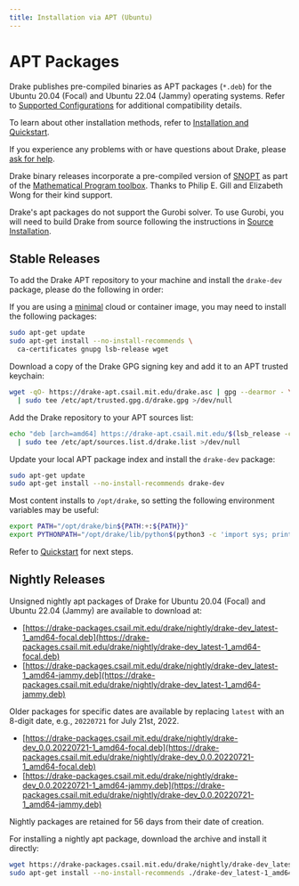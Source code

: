 ```yaml
---
title: Installation via APT (Ubuntu)
---
```


# APT Packages

Drake publishes pre-compiled binaries as APT packages (``*.deb``) for the
Ubuntu 20.04 (Focal) and Ubuntu 22.04 (Jammy) operating systems.
Refer to
[Supported Configurations](/installation.html#supported-configurations)
for additional compatibility details.

To learn about other installation methods, refer to
[Installation and Quickstart](/installation.html).

If you experience any problems with or have questions about Drake, please
[ask for help](/getting_help.html).

Drake binary releases incorporate a pre-compiled version of
[SNOPT](https://ccom.ucsd.edu/~optimizers/solvers/snopt/) as part of the
[Mathematical Program toolbox](https://drake.mit.edu/doxygen_cxx/group__solvers.html).
Thanks to Philip E. Gill and Elizabeth Wong for their kind support.

Drake's apt packages do not support the Gurobi solver. To use
Gurobi, you will need to build Drake from source following the instructions
in [Source Installation](/from_source.html).

## Stable Releases

To add the Drake APT repository to your machine and install the `drake-dev` package,
please do the following in order:

If you are using a [minimal](https://wiki.ubuntu.com/Minimal) cloud or
container image, you may need to install the following packages:

```bash
sudo apt-get update
sudo apt-get install --no-install-recommends \
  ca-certificates gnupg lsb-release wget
```

Download a copy of the Drake GPG signing key and add it to an APT trusted keychain:

```bash
wget -qO- https://drake-apt.csail.mit.edu/drake.asc | gpg --dearmor - \
  | sudo tee /etc/apt/trusted.gpg.d/drake.gpg >/dev/null
```

Add the Drake repository to your APT sources list:

```bash
echo "deb [arch=amd64] https://drake-apt.csail.mit.edu/$(lsb_release -cs) $(lsb_release -cs) main" \
  | sudo tee /etc/apt/sources.list.d/drake.list >/dev/null
```

Update your local APT package index and install the `drake-dev` package:

```bash
sudo apt-get update
sudo apt-get install --no-install-recommends drake-dev
```

Most content installs to `/opt/drake`, so setting the following environment
variables may be useful:

  ```bash
  export PATH="/opt/drake/bin${PATH:+:${PATH}}"
  export PYTHONPATH="/opt/drake/lib/python$(python3 -c 'import sys; print("{0}.{1}".format(*sys.version_info))')/site-packages${PYTHONPATH:+:${PYTHONPATH}}"
  ```

Refer to [Quickstart](/installation.html#quickstart) for next steps.

## Nightly Releases

Unsigned nightly apt packages of Drake for Ubuntu 20.04 (Focal) and Ubuntu 22.04
(Jammy) are available to download at:

* [https://drake-packages.csail.mit.edu/drake/nightly/drake-dev_latest-1_amd64-focal.deb](https://drake-packages.csail.mit.edu/drake/nightly/drake-dev_latest-1_amd64-focal.deb)
* [https://drake-packages.csail.mit.edu/drake/nightly/drake-dev_latest-1_amd64-jammy.deb](https://drake-packages.csail.mit.edu/drake/nightly/drake-dev_latest-1_amd64-jammy.deb)

Older packages for specific dates are available by replacing ``latest`` with an
8-digit date, e.g., ``20220721`` for July 21st, 2022.

* [https://drake-packages.csail.mit.edu/drake/nightly/drake-dev_0.0.20220721-1_amd64-focal.deb](https://drake-packages.csail.mit.edu/drake/nightly/drake-dev_0.0.20220721-1_amd64-focal.deb)
* [https://drake-packages.csail.mit.edu/drake/nightly/drake-dev_0.0.20220721-1_amd64-jammy.deb](https://drake-packages.csail.mit.edu/drake/nightly/drake-dev_0.0.20220721-1_amd64-jammy.deb)

Nightly packages are retained for 56 days from their date of creation.

For installing a nightly apt package, download the archive and install it
directly:

  ```bash
  wget https://drake-packages.csail.mit.edu/drake/nightly/drake-dev_latest-1_amd64-focal.deb
  sudo apt-get install --no-install-recommends ./drake-dev_latest-1_amd64-focal.deb
  ```
